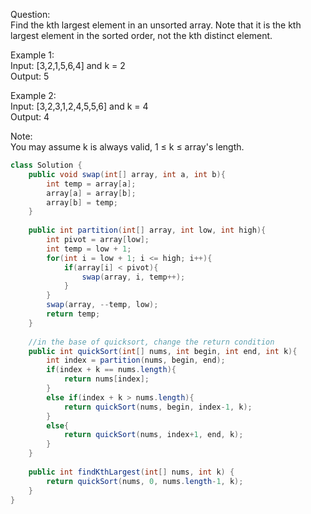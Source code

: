 Question:  
Find the kth largest element in an unsorted array. Note that it is the kth largest element in the sorted order, not the kth distinct element.

Example 1:  
Input: [3,2,1,5,6,4] and k = 2  
Output: 5 

Example 2:  
Input: [3,2,3,1,2,4,5,5,6] and k = 4  
Output: 4  

Note:  
You may assume k is always valid, 1 ≤ k ≤ array's length.

```java
class Solution {
    public void swap(int[] array, int a, int b){
        int temp = array[a];
        array[a] = array[b];
        array[b] = temp;
    }
    
    public int partition(int[] array, int low, int high){
        int pivot = array[low];
        int temp = low + 1;
        for(int i = low + 1; i <= high; i++){
            if(array[i] < pivot){
                swap(array, i, temp++);
            }
        }
        swap(array, --temp, low);
        return temp;
    }
    
    //in the base of quicksort, change the return condition
    public int quickSort(int[] nums, int begin, int end, int k){
        int index = partition(nums, begin, end);
        if(index + k == nums.length){
            return nums[index];
        }
        else if(index + k > nums.length){
            return quickSort(nums, begin, index-1, k);
        }
        else{
            return quickSort(nums, index+1, end, k);
        }
    }
    
    public int findKthLargest(int[] nums, int k) {
        return quickSort(nums, 0, nums.length-1, k);        
    }
}
```